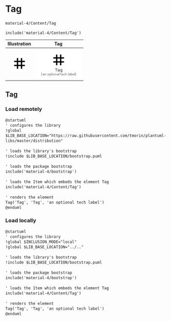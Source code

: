 # Tag


```text
material-4/Content/Tag
```

```text
include('material-4/Content/Tag')
```



| Illustration | Tag |
| :---: | :---: |
| ![illustration for Illustration](../../material-4/Content/Tag.png) | ![illustration for Tag](../../material-4/Content/Tag.Local.png) |




## Tag

### Load remotely
```plantuml
@startuml
' configures the library
!global $LIB_BASE_LOCATION="https://raw.githubusercontent.com/tmorin/plantuml-libs/master/distribution"

' loads the library's bootstrap
!include $LIB_BASE_LOCATION/bootstrap.puml

' loads the package bootstrap
include('material-4/bootstrap')

' loads the Item which embeds the element Tag
include('material-4/Content/Tag')

' renders the element
Tag('Tag', 'Tag', 'an optional tech label')
@enduml
```

### Load locally
```plantuml
@startuml
' configures the library
!global $INCLUSION_MODE="local"
!global $LIB_BASE_LOCATION="../.."

' loads the library's bootstrap
!include $LIB_BASE_LOCATION/bootstrap.puml

' loads the package bootstrap
include('material-4/bootstrap')

' loads the Item which embeds the element Tag
include('material-4/Content/Tag')

' renders the element
Tag('Tag', 'Tag', 'an optional tech label')
@enduml
```

